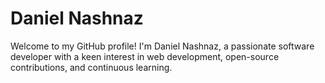 # Daniel Nashnaz

Welcome to my GitHub profile! I'm Daniel Nashnaz, a passionate software developer with a keen interest in web development, open-source contributions, and continuous learning.

